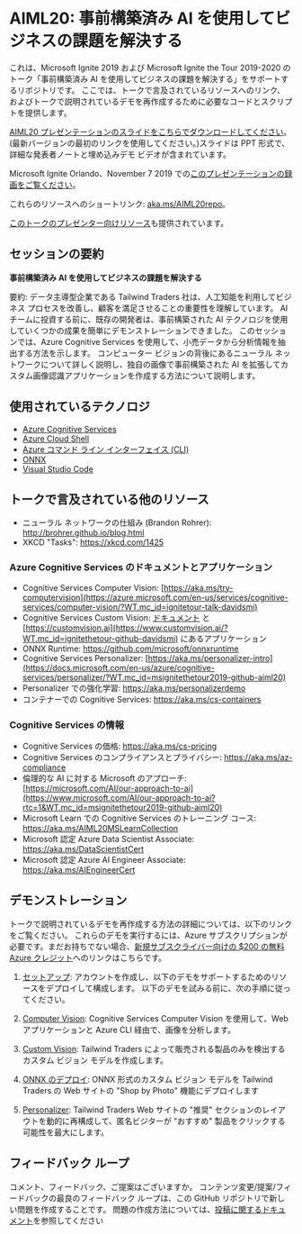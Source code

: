 # <a name="aiml20-using-pre-built-ai-to-solve-business-challenges"></a>AIML20: 事前構築済み AI を使用してビジネスの課題を解決する

これは、Microsoft Ignite 2019 および Microsoft Ignite the Tour 2019-2020 のトーク「事前構築済み AI を使用してビジネスの課題を解決する」をサポートするリポジトリです。 ここでは、トークで言及されているリソースへのリンク、およびトークで説明されているデモを再作成するために必要なコードとスクリプトを提供します。

[AIML20 プレゼンテーションのスライドをこちらでダウンロードしてください](presentations.md)。 (最新バージョンの最初のリンクを使用してください。)スライドは PPT 形式で、詳細な発表者ノートと埋め込みデモ ビデオが含まれています。

Microsoft Ignite Orlando、November 7 2019 での[このプレゼンテーションの録画をご覧ください](https://myignite.techcommunity.microsoft.com/sessions/82987?source=sessions)。

これらのリソースへのショートリンク: [aka.ms/AIML20repo](https://aka.ms/AIML20repo)。 

[このトークのプレゼンター向けリソース](README-Presenters.md)も提供されています。

## <a name="session-abstract"></a>セッションの要約

**事前構築済み AI を使用してビジネスの課題を解決する**

要約: データ主導型企業である Tailwind Traders 社は、人工知能を利用してビジネス プロセスを改善し、顧客を満足させることの重要性を理解しています。 AI チームに投資する前に、既存の開発者は、事前構築された AI テクノロジを使用していくつかの成果を簡単にデモンストレーションできました。 このセッションでは、Azure Cognitive Services を使用して、小売データから分析情報を抽出する方法を示します。 コンピューター ビジョンの背後にあるニューラル ネットワークについて詳しく説明し、独自の画像で事前構築された AI を拡張してカスタム画像認識アプリケーションを作成する方法について説明します。

## <a name="technologies-used"></a>使用されているテクノロジ

* [Azure Cognitive Services](https://docs.microsoft.com/en-us/azure/cognitive-services/?WT.mc_id=msignitethetour2019-github-aiml20)
* [Azure Cloud Shell](https://docs.microsoft.com/en-us/azure/cloud-shell/overview?WT.mc_id=msignitethetour2019-github-aiml20)
* [Azure コマンド ライン インターフェイス (CLI)](https://docs.microsoft.com/en-us/cli/azure/?view=azure-cli-latest?WT.mc_id=msignitethetour2019-github-aiml20)
* [ONNX](https://github.com/onnx/onnx)
* [Visual Studio Code](https://code.visualstudio.com/)

## <a name="other-resources-mentioned-in-talk"></a>トークで言及されている他のリソース

* ニューラル ネットワークの仕組み (Brandon Rohrer): http://brohrer.github.io/blog.html
* XKCD "Tasks": https://xkcd.com/1425

### <a name="azure-cognitive-services-docs-and-apps"></a>Azure Cognitive Services のドキュメントとアプリケーション

* Cognitive Services Computer Vision: [https://aka.ms/try-computervision](https://azure.microsoft.com/en-us/services/cognitive-services/computer-vision/?WT.mc_id=ignitetour-talk-davidsmi)  
* Cognitive Services Custom Vision: [ドキュメント](https://docs.microsoft.com/en-us/azure/cognitive-services/custom-vision-service/?WT.mc_id=ignitethetour-github-davidsmi) と [https://customvision.ai](https://www.customvision.ai/?WT.mc_id=ignitethetour-github-davidsmi) にあるアプリケーション
* ONNX Runtime: https://github.com/microsoft/onnxruntime
* Cognitive Services Personalizer: [https://aka.ms/personalizer-intro](https://docs.microsoft.com/en-us/azure/cognitive-services/personalizer/?WT.mc_id=msignitethetour2019-github-aiml20)
* Personalizer での強化学習: https://aka.ms/personalizerdemo
* コンテナーでの Cognitive Services: https://aka.ms/cs-containers

### <a name="cognitive-services-information"></a>Cognitive Services の情報

* Cognitive Services の価格: https://aka.ms/cs-pricing 
* Cognitive Services のコンプライアンスとプライバシー: https://aka.ms/az-compliance
* 倫理的な AI に対する Microsoft のアプローチ: [https://microsoft.com/AI/our-approach-to-ai](https://www.microsoft.com/AI/our-approach-to-ai?rtc=1&WT.mc_id=msignitethetour2019-github-aiml20)
* Microsoft Learn での Cognitive Services のトレーニング コース: https://aka.ms/AIML20MSLearnCollection
* Microsoft 認定 Azure Data Scientist Associate: https://aka.ms/DataScientistCert 
* Microsoft 認定 Azure AI Engineer Associate: https://aka.ms/AIEngineerCert

## <a name="demonstrations"></a>デモンストレーション

トークで説明されているデモを再作成する方法の詳細については、以下のリンクをご覧ください。 これらのデモを実行するには、Azure サブスクリプションが必要です。まだお持ちでない場合、[新規サブスクライバー向けの $200 の無料 Azure クレジット](https://aka.ms/azure-free-credits)へのリンクはこちらです。

1. [セットアップ](DEMO%20Setup.md): アカウントを作成し、以下のデモをサポートするためのリソースをデプロイして構成します。 以下のデモを試みる前に、次の手順に従ってください。

1. [Computer Vision](DEMO%20Computer%20Vision.md): Cognitive Services Computer Vision を使用して、Web アプリケーションと Azure CLI 経由で、画像を分析します。

1. [Custom Vision](DEMO%20Custom%20Vision.md): Tailwind Traders によって販売される製品のみを検出するカスタム ビジョン モデルを作成します。

1. [ONNX のデプロイ](DEMO%20ONNX%20deployment.md): ONNX 形式のカスタム ビジョン モデルを Tailwind Traders の Web サイトの "Shop by Photo" 機能にデプロイします

1. [Personalizer](DEMO%20Personalizer.md): Tailwind Traders Web サイトの "推奨" セクションのレイアウトを動的に再構成して、匿名ビジターが "おすすめ" 製品をクリックする可能性を最大にします。

## <a name="feedback-loop"></a>フィードバック ループ

コメント、フィードバック、ご提案はございますか。 コンテンツ変更/提案/フィードバックの最良のフィードバック ループは、この GitHub リポジトリで新しい問題を作成することです。 問題の作成方法については、[投稿に関するドキュメント](https://github.com/microsoft/ignite-learning-paths/blob/master/contributing.md)を参照してください
